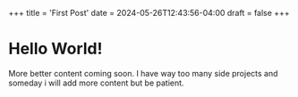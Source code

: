+++
title = 'First Post'
date = 2024-05-26T12:43:56-04:00
draft = false
+++

# Hello World!
More better content coming soon. I have way too many side projects and someday i will add more content but be patient.
